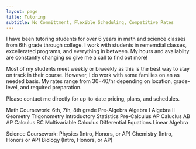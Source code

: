 ```yaml
---
layout: page
title: Tutoring
subtitle: No Committment, Flexible Scheduling, Competitive Rates 
---
```


I have been tutoring students for over 6 years in math and science classes from 6th grade through college. I work with students in rememdial classes, excellerated programs, and everything in between. My hours and availabilty are constantly changing so give me a call to find out more!

Most of my students meet weekly or biweekly as this is the best way to stay on track in their course. However, I do work with some families on an as needed basis.
My rates range from $30-$40/hr depending on location, grade-level, and required preparation. 

Please contact me directly for up-to-date pricing, plans, and schedules. 

Math Coursework:
6th, 7th, 8th grade
Pre-Algebra
Algebra I
Algebra II
Geometry
Trigonometry
Introductory Statistics
Pre-Calculus
AP Caluclus AB
AP Calculus BC
Multivariable Calculus
Differential Equations
Linear Algebra


Science Coursework:
Physics (Intro, Honors, or AP)
Chemistry (Intro, Honors or AP)
Biology (Intro, Honors, or AP)


